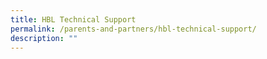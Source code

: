 ```yaml
---
title: HBL Technical Support
permalink: /parents-and-partners/hbl-technical-support/
description: ""
---
```


